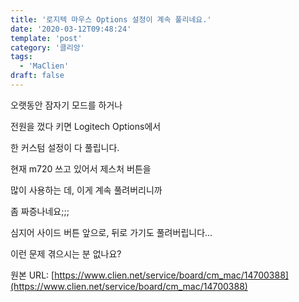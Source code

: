 ```yaml
---
title: '로지텍 마우스 Options 설정이 계속 풀리네요.'
date: '2020-03-12T09:48:24'
template: 'post'
category: '클리앙'
tags: 
  - 'MaClien'
draft: false
---
```


오랫동안 잠자기 모드를 하거나

  

전원을 껐다 키면 Logitech Options에서

  

한 커스텀 설정이 다 풀립니다.

  

현재 m720 쓰고 있어서 제스처 버튼을 

  

많이 사용하는 데, 이게 계속 풀려버리니까 

  

좀 짜증나네요;;; 

  

심지어 사이드 버튼 앞으로, 뒤로 가기도 풀려버립니다...

  

이런 문제 겪으시는 분 없나요?

원본 URL: [https://www.clien.net/service/board/cm_mac/14700388](https://www.clien.net/service/board/cm_mac/14700388)